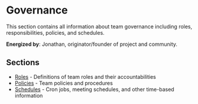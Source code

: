# Governance

This section contains all information about team governance including roles, responsibilities, policies, and schedules.

**Energized by**: Jonathan, originator/founder of project and community.

## Sections

- [Roles](roles/) - Definitions of team roles and their accountabilities
- [Policies](policies/) - Team policies and procedures  
- [Schedules](schedules/) - Cron jobs, meeting schedules, and other time-based information